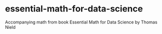 # essential-math-for-data-science
Accompanying math from book Essential Math for Data Science by Thomas Nield
